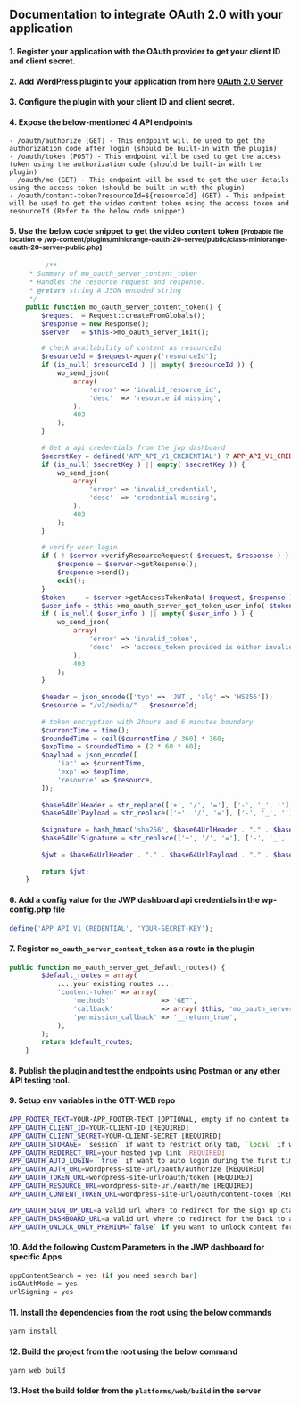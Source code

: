 ## Documentation to integrate OAuth 2.0 with your application

#### 1. Register your application with the OAuth provider to get your client ID and client secret.
#### 2. Add WordPress plugin to your application from here [OAuth 2.0 Server](https://wordpress.org/plugins/miniorange-oauth-20-server/) 
#### 3. Configure the plugin with your client ID and client secret.
#### 4. Expose the below-mentioned 4 API endpoints 
    - /oauth/authorize (GET) - This endpoint will be used to get the authorization code after login (should be built-in with the plugin)
    - /oauth/token (POST) - This endpoint will be used to get the access token using the authorization code (should be built-in with the plugin)
    - /oauth/me (GET) - This endpoint will be used to get the user details using the access token (should be built-in with the plugin)
    - /oauth/content-token?resourceId=${resourceId} (GET) - This endpoint will be used to get the video content token using the access token and resourceId (Refer to the below code snippet)
#### 5. Use the below code snippet to get the video content token <small>[Probable file location => /wp-content/plugins/miniorange-oauth-20-server/public/class-miniorange-oauth-20-server-public.php]</small>
```php
         /**
	 * Summary of mo_oauth_server_content_token
	 * Handles the resource request and response.
	 * @return string A JSON encoded string
	 */
	public function mo_oauth_server_content_token() {
		$request  = Request::createFromGlobals();
		$response = new Response();
		$server   = $this->mo_oauth_server_init();

		# check availability of content as resourceId
        $resourceId = $request->query('resourceId');
        if (is_null( $resourceId ) || empty( $resourceId )) {
			wp_send_json(
				array(
					'error' => 'invalid_resource_id',
					'desc'  => 'resource id missing',
				),
				403
			);
        }
    
        # Get a api credentials from the jwp dashboard 
        $secretKey = defined('APP_API_V1_CREDENTIAL') ? APP_API_V1_CREDENTIAL : '';
        if (is_null( $secretKey ) || empty( $secretKey )) {
            wp_send_json(
				array(
					'error' => 'invalid_credential',
					'desc'  => 'credential missing',
				),
				403
			);
        }
		
		# verify user login
		if ( ! $server->verifyResourceRequest( $request, $response ) ) {
			$response = $server->getResponse();
			$response->send();
			exit();
		}
		$token     = $server->getAccessTokenData( $request, $response );
		$user_info = $this->mo_oauth_server_get_token_user_info( $token );
		if ( is_null( $user_info ) || empty( $user_info ) ) {
			wp_send_json(
				array(
					'error' => 'invalid_token',
					'desc'  => 'access_token provided is either invalid or does not belong to a valid user.',
				),
				403
			);
		}
        
        $header = json_encode(['typ' => 'JWT', 'alg' => 'HS256']);
        $resource = "/v2/media/" . $resourceId;
    
		# token encryption with 2hours and 6 minutes boundary
        $currentTime = time();
        $roundedTime = ceil($currentTime / 360) * 360;
        $expTime = $roundedTime + (2 * 60 * 60);
        $payload = json_encode([
            'iat' => $currentTime,
            'exp' => $expTime,
            'resource' => $resource,
        ]);
    
        $base64UrlHeader = str_replace(['+', '/', '='], ['-', '_', ''], base64_encode($header));
        $base64UrlPayload = str_replace(['+', '/', '='], ['-', '_', ''], base64_encode($payload));
    
        $signature = hash_hmac('sha256', $base64UrlHeader . "." . $base64UrlPayload, $secretKey, true);
        $base64UrlSignature = str_replace(['+', '/', '='], ['-', '_', ''], base64_encode($signature));
    
        $jwt = $base64UrlHeader . "." . $base64UrlPayload . "." . $base64UrlSignature;
    
        return $jwt;
	}
```

#### 6. Add a config value for the JWP dashboard api credentials in the wp-config.php file
```php
define('APP_API_V1_CREDENTIAL', 'YOUR-SECRET-KEY');
```

#### 7. Register `mo_oauth_server_content_token` as a route in the plugin
```php
public function mo_oauth_server_get_default_routes() {
		$default_routes = array(
			....your existing routes ....
			'content-token' => array(
				'methods'             => 'GET',
				'callback'            => array( $this, 'mo_oauth_server_content_token' ),
				'permission_callback' => '__return_true',
			),
		);
		return $default_routes;
	}
```

#### 8. Publish the plugin and test the endpoints using Postman or any other API testing tool.

#### 9. Setup env variables in the OTT-WEB repo
```bash
APP_FOOTER_TEXT=YOUR-APP_FOOTER-TEXT [OPTIONAL, empty if no content to show]
APP_OAUTH_CLIENT_ID=YOUR-CLIENT-ID [REQUIRED]
APP_OAUTH_CLIENT_SECRET=YOUR-CLIENT-SECRET [REQUIRED]
APP_OAUTH_STORAGE= `session` if want to restrict only tab, `local` if want to restrict only browser [REQUIRED]
APP_OAUTH_REDIRECT_URL=your hosted jwp link [REQUIRED]
APP_OAUTH_AUTO_LOGIN= `true` if want to auto login during the first time user visits or else `false` [OPTIONAL]
APP_OAUTH_AUTH_URL=wordpress-site-url/oauth/authorize [REQUIRED]
APP_OAUTH_TOKEN_URL=wordpress-site-url/oauth/token [REQUIRED]
APP_OAUTH_RESOURCE_URL=wordpress-site-url/oauth/me [REQUIRED]
APP_OAUTH_CONTENT_TOKEN_URL=wordpress-site-url/oauth/content-token [REQUIRED]

APP_OAUTH_SIGN_UP_URL=a valid url where to redirect for the sign up cta [REQUIRED]
APP_OAUTH_DASHBOARD_URL=a valid url where to redirect for the back to account cta [REQUIRED]
APP_OAUTH_UNLOCK_ONLY_PREMIUM=`false` if you want to unlock content for non-premium users or else `true` [OPTIONAL]
```

#### 10. Add the following Custom Parameters in the JWP dashboard for specific Apps
```bash
appContentSearch = yes (if you need search bar)
isOAuthMode = yes
urlSigning = yes
```

#### 11. Install the dependencies from the root using the below commands
```bash
yarn install
```
#### 12. Build the project from the root using the below command
```bash
yarn web build
```
#### 13. Host the build folder from  the `platforms/web/build` in the server

